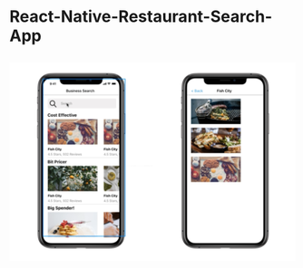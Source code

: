 # React-Native-Restaurant-Search-App

## 

![](https://github.com/fabriciocunhauk/React-Native-Restaurant-Search-App/blob/master/images/Capture.PNG?raw=true)
